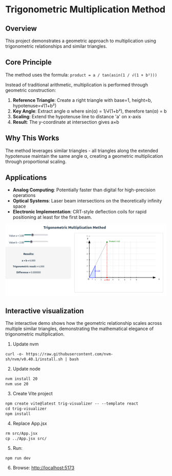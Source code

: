 # Trigonometric Multiplication Method

## Overview

This project demonstrates a geometric approach to multiplication using trigonometric relationships and similar triangles.

## Core Principle

The method uses the formula: `product = a / tan(asin(1 / √(1 + b²)))`

Instead of traditional arithmetic, multiplication is performed through geometric construction:

1. **Reference Triangle**: Create a right triangle with base=1, height=b, hypotenuse=√(1+b²)
2. **Key Angle**: Extract angle α where sin(α) = 1/√(1+b²), therefore tan(α) = b
3. **Scaling**: Extend the hypotenuse line to distance 'a' on x-axis
4. **Result**: The y-coordinate at intersection gives a×b

## Why This Works

The method leverages similar triangles - all triangles along the extended hypotenuse maintain the same angle α, creating a geometric multiplication through proportional scaling.

## Applications

- **Analog Computing**: Potentially faster than digital for high-precision operations
- **Optical Systems**: Laser beam intersections on the theoretically infinity space
- **Electronic Implementation**: CRT-style deflection coils for rapid positioning at least for the first beam.

![Visualization](assets/demo.png)

## Interactive visualization

The interactive demo shows how the geometric relationship scales across multiple similar triangles, demonstrating the mathematical elegance of trigonometric multiplication.  
  
1. Update nvm
```
curl -o- https://raw.githubusercontent.com/nvm-sh/nvm/v0.40.1/install.sh | bash
```
2. Update node
```
nvm install 20
nvm use 20
```
3. Create Vite project
```
npm create vite@latest trig-visualizer -- --template react
cd trig-visualizer
npm install
```
4. Replace App.jsx
```
rm src/App.jsx
cp ../App.jsx src/
```
5. Run:
```
npm run dev
```
6. Browse:
[http://localhost:5173](http://localhost:5173)